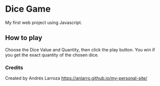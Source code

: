 # Dice Game

My first web project using Javascript.

## How to play

Choose the Dice Value and Quantity, then click the play button. You win if you get the exact quantity of the chosen dice. 

### Credits

Created by Andrés Larroza
https://anlarro.github.io/my-personal-site/ 

